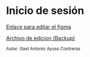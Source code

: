 # Inicio de sesión

[Enlace para editar el figma](https://www.figma.com/design/1gQ7X1jNimbyDHmmjfGCEN/Untitled?node-id=0-1&t=mGGxW9Di3ub22Cnq-1)

[Archivo de edicion (Backup)](./frontpage.fig)

<small>Autor: Gael Antonio Ayuso Contreras </small>